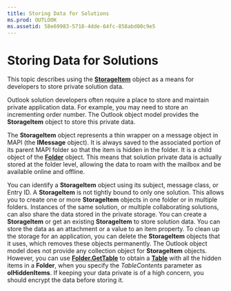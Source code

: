 ```yaml
---
title: Storing Data for Solutions
ms.prod: OUTLOOK
ms.assetid: 58e69983-5718-4dde-64fc-858abd80c9e5
---
```



# Storing Data for Solutions

This topic describes using the  **[StorageItem](storageitem-object-outlook.md)** object as a means for developers to store private solution data.

Outlook solution developers often require a place to store and maintain private application data. For example, you may need to store an incrementing order number. The Outlook object model provides the  **StorageItem** object to store this private data.

The  **StorageItem** object represents a thin wrapper on a message object in MAPI (the **IMessage** object). It is always saved to the associated portion of its parent MAPI folder so that the item is hidden in the folder. It is a child object of the **[Folder](folder-object-outlook.md)** object. This means that solution private data is actually stored at the folder level, allowing the data to roam with the mailbox and be available online and offline.

You can identify a  **StorageItem** object using its subject, message class, or Entry ID. A **StorageItem** is not tightly bound to only one solution. This allows you to create one or more **StorageItem** objects in one folder or in multiple folders. Instances of the same solution, or multiple collaborating solutions, can also share the data stored in the private storage.
You can create a  **StorageItem** or get an existing **StorageItem** to store solution data. You can store the data as an attachment or a value to an item property. To clean up the storage for an application, you can delete the **StorageItem** objects that it uses, which removes these objects permanently.
The Outlook object model does not provide any collection object for  **StorageItem** objects. However, you can use **[Folder.GetTable](folder-gettable-method-outlook.md)** to obtain a **[Table](table-object-outlook.md)** with all the hidden items in a **Folder**, when you specify the  _TableContents_ parameter as **olHiddenItems**. If keeping your data private is of a high concern, you should encrypt the data before storing it.

